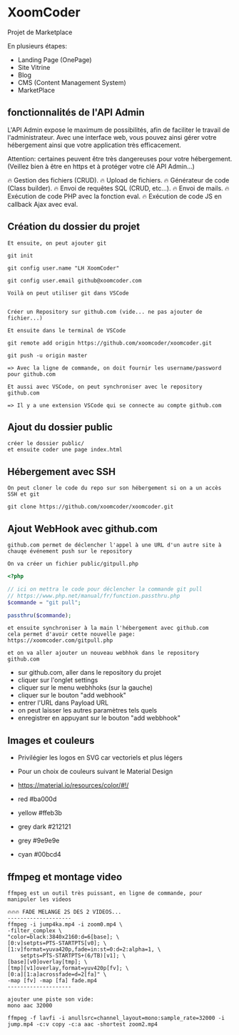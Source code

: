 # XoomCoder

Projet de Marketplace

En plusieurs étapes:
* Landing Page (OnePage)
* Site Vitrine
* Blog
* CMS (Content Management System)
* MarketPlace

## fonctionnalités de l'API Admin

L'API Admin expose le maximum de possibilités, afin de faciliter le travail de l'administrateur.
Avec une interface web, vous pouvez ainsi gérer votre hébergement ainsi que votre application très efficacement.

Attention: certaines peuvent être très dangereuses pour votre hébergement.
(Veillez bien à être en https et à protéger votre clé API Admin...)

🔥 Gestion des fichiers (CRUD).
🔥 Upload de fichiers.
🔥 Générateur de code (Class builder).
🔥 Envoi de requêtes SQL (CRUD, etc...).
🔥 Envoi de mails.
🔥 Exécution de code PHP avec la fonction eval.
🔥 Exécution de code JS en callback Ajax avec eval.


## Création du dossier du projet

    Et ensuite, on peut ajouter git

    git init

    git config user.name "LH XoomCoder"

    git config user.email github@xoomcoder.com

    Voilà on peut utiliser git dans VSCode


    Créer un Repository sur github.com (vide... ne pas ajouter de fichier...)

    Et ensuite dans le terminal de VSCode

    git remote add origin https://github.com/xoomcoder/xoomcoder.git

    git push -u origin master

    => Avec la ligne de commande, on doit fournir les username/password pour github.com

    Et aussi avec VSCode, on peut synchroniser avec le repository github.com

    => Il y a une extension VSCode qui se connecte au compte github.com


## Ajout du dossier public

    créer le dossier public/
    et ensuite coder une page index.html


## Hébergement avec SSH

    On peut cloner le code du repo sur son hébergement si on a un accès SSH et git
    
    git clone https://github.com/xoomcoder/xoomcoder.git

## Ajout WebHook avec github.com

    github.com permet de déclencher l'appel à une URL d'un autre site à chauqe événement push sur le repository

    On va créer un fichier public/gitpull.php

```php
<?php

// ici on mettra le code pour déclencher la commande git pull
// https://www.php.net/manual/fr/function.passthru.php
$commande = "git pull";

passthru($commande);

```

    et ensuite synchroniser à la main l'hébergement avec github.com
    cela permet d'avoir cette nouvelle page:
    https://xoomcoder.com/gitpull.php

    et on va aller ajouter un nouveau webhhok dans le repository github.com
    
* sur github.com, aller dans le repository du projet
* cliquer sur l'onglet settings
* cliquer sur le menu webhhoks (sur la gauche)
* cliquer sur le bouton "add webhook"
* entrer l'URL dans Payload URL
* on peut laisser les autres paramètres tels quels
* enregistrer en appuyant sur le bouton "add webbhook"

## Images et couleurs

* Privilégier les logos en SVG car vectoriels et plus légers
* Pour un choix de couleurs suivant le Material Design
* https://material.io/resources/color/#!/

* red #ba000d
* yellow #ffeb3b
* grey dark #212121
* grey #9e9e9e
* cyan #00bcd4

## ffmpeg et montage video

    ffmpeg est un outil très puissant, en ligne de commande, pour manipuler les videos

    🔥🔥🔥 FADE MELANGE 2S DES 2 VIDEOS...  
    --------------------
    ffmpeg -i jump4ka.mp4 -i zoom0.mp4 \
    -filter_complex \
    "color=black:3840x2160:d=6[base]; \
    [0:v]setpts=PTS-STARTPTS[v0]; \
    [1:v]format=yuva420p,fade=in:st=0:d=2:alpha=1, \
        setpts=PTS-STARTPTS+(6/TB)[v1]; \
    [base][v0]overlay[tmp]; \
    [tmp][v1]overlay,format=yuv420p[fv]; \
    [0:a][1:a]acrossfade=d=2[fa]" \
    -map [fv] -map [fa] fade.mp4
    --------------------

    ajouter une piste son vide:
    mono aac 32000

    ffmpeg -f lavfi -i anullsrc=channel_layout=mono:sample_rate=32000 -i jump.mp4 -c:v copy -c:a aac -shortest zoom2.mp4










